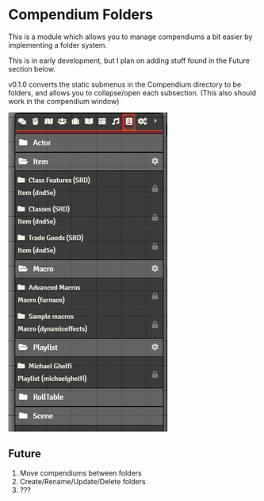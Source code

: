 # Compendium Folders

This is a module which allows you to manage compendiums a bit easier by implementing a folder system.

This is in early development, but I plan on adding stuff found in the Future section below.

v0.1.0 converts the static submenus in the Compendium directory to be folders, and allows you to collapse/open each subsection. 
(This also should work in the compendium window)

![](./example.png)

## Future

1. Move compendiums between folders
2. Create/Rename/Update/Delete folders
3. ???